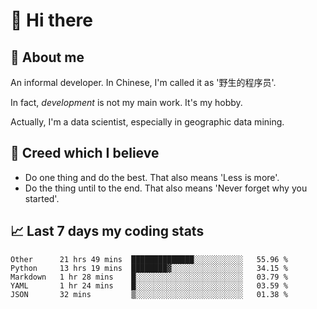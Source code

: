 # 👋 Hi there

## :speech_balloon: About me

An informal developer. In Chinese, I'm called it as '野生的程序员'.

In fact, _development_ is not my main work. It's my hobby.

Actually, I'm a data scientist, especially in geographic data mining.

## :see_no_evil: Creed which I believe

- Do one thing and do the best. That also means 'Less is more'.
- Do the thing until to the end. That also means 'Never forget why you started'.

## :chart_with_upwards_trend: Last 7 days my coding stats

<!--START_SECTION:waka-->
```text
Other      21 hrs 49 mins  ██████████████░░░░░░░░░░░   55.96 % 
Python     13 hrs 19 mins  ████████▓░░░░░░░░░░░░░░░░   34.15 % 
Markdown   1 hr 28 mins    █░░░░░░░░░░░░░░░░░░░░░░░░   03.79 % 
YAML       1 hr 24 mins    █░░░░░░░░░░░░░░░░░░░░░░░░   03.59 % 
JSON       32 mins         ▒░░░░░░░░░░░░░░░░░░░░░░░░   01.38 % 
```
<!--END_SECTION:waka-->
